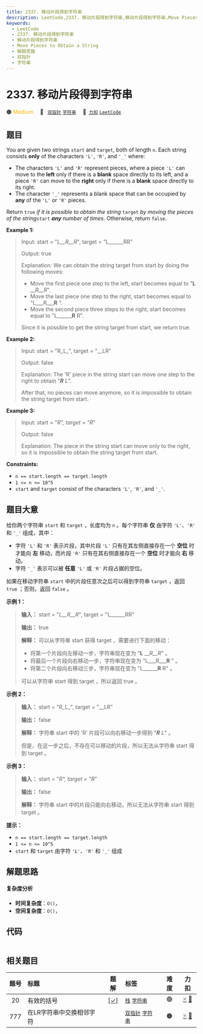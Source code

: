 ```yaml
---
title: 2337. 移动片段得到字符串
description: LeetCode,2337. 移动片段得到字符串,移动片段得到字符串,Move Pieces to Obtain a String,解题思路,双指针,字符串
keywords:
  - LeetCode
  - 2337. 移动片段得到字符串
  - 移动片段得到字符串
  - Move Pieces to Obtain a String
  - 解题思路
  - 双指针
  - 字符串
---
```


# 2337. 移动片段得到字符串

🟠 <font color=#ffb800>Medium</font>&emsp; 🔖&ensp; [`双指针`](/tag/two-pointers.md) [`字符串`](/tag/string.md)&emsp; 🔗&ensp;[`力扣`](https://leetcode.cn/problems/move-pieces-to-obtain-a-string) [`LeetCode`](https://leetcode.com/problems/move-pieces-to-obtain-a-string)

## 题目

You are given two strings `start` and `target`, both of length `n`. Each
string consists **only** of the characters `'L'`, `'R'`, and `'_'` where:

  * The characters `'L'` and `'R'` represent pieces, where a piece `'L'` can move to the **left** only if there is a **blank** space directly to its left, and a piece `'R'` can move to the **right** only if there is a **blank** space directly to its right.
  * The character `'_'` represents a blank space that can be occupied by **any** of the `'L'` or `'R'` pieces.

Return `true` _if it is possible to obtain the string_ `target` _by moving the
pieces of the string_`start` _**any** number of times_. Otherwise, return
`false`.



**Example 1:**

> Input: start = "_L__R__R_", target = "L______RR"
> 
> Output: true
> 
> Explanation: We can obtain the string target from start by doing the following moves:
> - Move the first piece one step to the left, start becomes equal to "**L** ___R__R_".
> - Move the last piece one step to the right, start becomes equal to "L___R___**R** ".
> - Move the second piece three steps to the right, start becomes equal to "L______**R** R".
> 
> Since it is possible to get the string target from start, we return true.

**Example 2:**

> Input: start = "R_L_", target = "__LR"
> 
> Output: false
> 
> Explanation: The 'R' piece in the string start can move one step to the right to obtain "_**R** L_".
> 
> After that, no pieces can move anymore, so it is impossible to obtain the string target from start.

**Example 3:**

> Input: start = "_R", target = "R_"
> 
> Output: false
> 
> Explanation: The piece in the string start can move only to the right, so it is impossible to obtain the string target from start.



**Constraints:**

  * `n == start.length == target.length`
  * `1 <= n <= 10^5`
  * `start` and `target` consist of the characters `'L'`, `'R'`, and `'_'`.


## 题目大意

给你两个字符串 `start` 和 `target` ，长度均为 `n` 。每个字符串 **仅** 由字符 `'L'`、`'R'` 和 `'_'`
组成，其中：

  * 字符 `'L'` 和 `'R'` 表示片段，其中片段 `'L'` 只有在其左侧直接存在一个 **空位** 时才能向 **左** 移动，而片段 `'R'` 只有在其右侧直接存在一个 **空位** 时才能向 **右** 移动。
  * 字符 `'_'` 表示可以被 **任意** `'L'` 或 `'R'` 片段占据的空位。

如果在移动字符串 `start` 中的片段任意次之后可以得到字符串 `target` ，返回 `true` ；否则，返回 `false` 。



**示例 1：**

> 
> 
> 
> 
> 
> **输入：** start = "_L__R__R_", target = "L______RR"
> 
> **输出：** true
> 
> **解释：** 可以从字符串 start 获得 target ，需要进行下面的移动：
> - 将第一个片段向左移动一步，字符串现在变为 "**L** ___R__R_" 。
> - 将最后一个片段向右移动一步，字符串现在变为 "L___R___**R** " 。
> - 将第二个片段向右移动三步，字符串现在变为 "L______**R** R" 。
> 
> 可以从字符串 start 得到 target ，所以返回 true 。
> 
> 

**示例 2：**

> 
> 
> 
> 
> 
> **输入：** start = "R_L_", target = "__LR"
> 
> **输出：** false
> 
> **解释：** 字符串 start 中的 'R' 片段可以向右移动一步得到 "_**R** L_" 。
> 
> 但是，在这一步之后，不存在可以移动的片段，所以无法从字符串 start 得到 target 。
> 
> 

**示例 3：**

> 
> 
> 
> 
> 
> **输入：** start = "_R", target = "R_"
> 
> **输出：** false
> 
> **解释：** 字符串 start 中的片段只能向右移动，所以无法从字符串 start 得到 target 。



**提示：**

  * `n == start.length == target.length`
  * `1 <= n <= 10^5`
  * `start` 和 `target` 由字符 `'L'`、`'R'` 和 `'_'` 组成


## 解题思路

#### 复杂度分析

- **时间复杂度**：`O()`，
- **空间复杂度**：`O()`，

## 代码

```javascript

```

## 相关题目

<!-- prettier-ignore -->
| 题号 | 标题 | 题解 | 标签 | 难度 | 力扣 |
| :------: | :------ | :------: | :------ | :------: | :------: |
| 20 | 有效的括号 | [[✓]](/problem/0020.md) |  [`栈`](/tag/stack.md) [`字符串`](/tag/string.md) | 🟢 | [🀄️](https://leetcode.cn/problems/valid-parentheses) [🔗](https://leetcode.com/problems/valid-parentheses) |
| 777 | 在LR字符串中交换相邻字符 |  |  [`双指针`](/tag/two-pointers.md) [`字符串`](/tag/string.md) | 🟠 | [🀄️](https://leetcode.cn/problems/swap-adjacent-in-lr-string) [🔗](https://leetcode.com/problems/swap-adjacent-in-lr-string) |